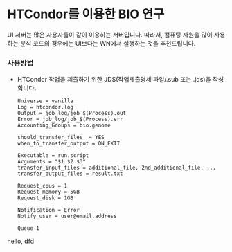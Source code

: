 # HTCondor를 이용한 BIO 연구
UI 서버는 많은 사용자들이 같이 이용하는 서버입니다. 따라서, 컴퓨팅 자원을 많이 사용하는 분석 코드의 경우에는 UI보다는 WN에서 실행하는 것을 추천드립니다.
### 사용방법
* HTCondor 작업을 제출하기 위한 JDS(작업제출명세 파일/.sub 또는 .jds)을 작성합니다.
   ```
   Universe = vanilla
   Log = htcondor.log
   Output = job_log/job_$(Process).out
   Error = job_log/job_$(Process).err
   Accounting_Groups = bio.genome
   
   should_transfer_files  = YES
   when_to_transfer_output = ON_EXIT
   
   Executable = run.script
   Arguments = "$1 $2 $3"
   transfer_input_files = additional_file, 2nd_additional_file, ... 
   transfer_output_files = result.txt
   
   Request_cpus = 1
   Request_memory = 5GB
   Request_disk = 1GB
   
   Notification = Error
   Notify_user = user@email.address
   
   Queue 1
   ```
   
hello, dfd